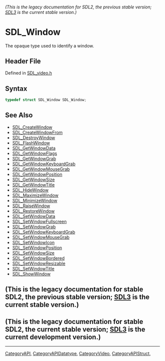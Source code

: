 ###### (This is the legacy documentation for SDL2, the previous stable version; [SDL3](https://wiki.libsdl.org/SDL3/) is the current stable version.)
# SDL_Window

The opaque type used to identify a window.

## Header File

Defined in [SDL_video.h](https://github.com/libsdl-org/SDL/blob/SDL2/include/SDL_video.h)

## Syntax

```c
typedef struct SDL_Window SDL_Window;
```

## See Also

- [SDL_CreateWindow](SDL_CreateWindow)
- [SDL_CreateWindowFrom](SDL_CreateWindowFrom)
- [SDL_DestroyWindow](SDL_DestroyWindow)
- [SDL_FlashWindow](SDL_FlashWindow)
- [SDL_GetWindowData](SDL_GetWindowData)
- [SDL_GetWindowFlags](SDL_GetWindowFlags)
- [SDL_GetWindowGrab](SDL_GetWindowGrab)
- [SDL_GetWindowKeyboardGrab](SDL_GetWindowKeyboardGrab)
- [SDL_GetWindowMouseGrab](SDL_GetWindowMouseGrab)
- [SDL_GetWindowPosition](SDL_GetWindowPosition)
- [SDL_GetWindowSize](SDL_GetWindowSize)
- [SDL_GetWindowTitle](SDL_GetWindowTitle)
- [SDL_HideWindow](SDL_HideWindow)
- [SDL_MaximizeWindow](SDL_MaximizeWindow)
- [SDL_MinimizeWindow](SDL_MinimizeWindow)
- [SDL_RaiseWindow](SDL_RaiseWindow)
- [SDL_RestoreWindow](SDL_RestoreWindow)
- [SDL_SetWindowData](SDL_SetWindowData)
- [SDL_SetWindowFullscreen](SDL_SetWindowFullscreen)
- [SDL_SetWindowGrab](SDL_SetWindowGrab)
- [SDL_SetWindowKeyboardGrab](SDL_SetWindowKeyboardGrab)
- [SDL_SetWindowMouseGrab](SDL_SetWindowMouseGrab)
- [SDL_SetWindowIcon](SDL_SetWindowIcon)
- [SDL_SetWindowPosition](SDL_SetWindowPosition)
- [SDL_SetWindowSize](SDL_SetWindowSize)
- [SDL_SetWindowBordered](SDL_SetWindowBordered)
- [SDL_SetWindowResizable](SDL_SetWindowResizable)
- [SDL_SetWindowTitle](SDL_SetWindowTitle)
- [SDL_ShowWindow](SDL_ShowWindow)


## (This is the legacy documentation for stable SDL2, the previous stable version; [SDL3](https://wiki.libsdl.org/SDL3/) is the current stable version.)



## (This is the legacy documentation for stable SDL2, the current stable version; [SDL3](https://wiki.libsdl.org/SDL3/) is the current development version.)



----
[CategoryAPI](CategoryAPI), [CategoryAPIDatatype](CategoryAPIDatatype), [CategoryVideo](CategoryVideo), [CategoryAPIStruct](CategoryAPIStruct), 



